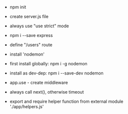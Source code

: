 - npm init
- create server.js file
- always use "use strict" mode
- npm i --save express

- define "/users" route

- install 'nodemon'
- first install globally: npm i -g nodemon
- install as dev-dep: npm i --save-dev nodemon

- app.use - create middleware
- always call next(), otherwise timeout

- export and require helper function from external module './app/helpers.js'

